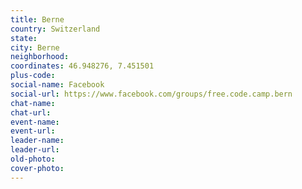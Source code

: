 ```yaml
---
title: Berne
country: Switzerland
state: 
city: Berne
neighborhood: 
coordinates: 46.948276, 7.451501
plus-code:
social-name: Facebook
social-url: https://www.facebook.com/groups/free.code.camp.bern
chat-name:
chat-url:
event-name:
event-url:
leader-name:
leader-url:
old-photo: 
cover-photo:
---
```

